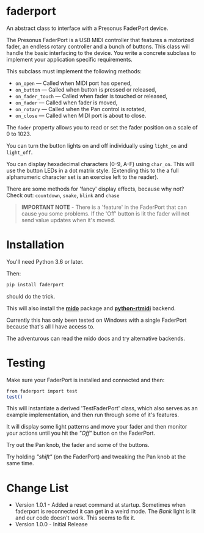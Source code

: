 # faderport
An abstract class to interface with a Presonus FaderPort device.

The Presonus FaderPort is a USB MIDI controller that features a
motorized fader, an endless rotary controller and a bunch of buttons.
This class will handle the basic interfacing to the device. You
write a concrete subclass to implement your application specific
requirements.

This subclass must implement the following methods:

* `on_open` — Called when MIDI port has opened,
* `on_button` — Called when button is pressed or released,
* `on_fader_touch` — Called when fader is touched or released,
* `on_fader` — Called when fader is moved,
* `on_rotary` — Called when the Pan control is rotated,
* `on_close` — Called when MIDI port is about  to close.

The `fader` property allows you to read or set the fader position
on a scale of 0 to 1023.

You can turn the button lights on and off individually using
`light_on` and `light_off`.

You can display hexadecimal characters (0-9, A-F) using `char_on`.
This will use the button LEDs in a dot matrix style.
(Extending this to the a full alphanumeric character set is an
exercise left to the reader).

There are some methods for 'fancy' display effects, because why not?
Check out: `countdown`, `snake`, `blink` and `chase`

> **IMPORTANT NOTE** - There is a 'feature' in the FaderPort that can
> cause you some problems. If the 'Off' button is lit the fader will
> not send value updates when it's moved.

# Installation
You'll need Python 3.6 or later.

Then:
```sh
pip install faderport
```
should do the trick.

This will also install the
**[mido](http://mido.readthedocs.io/en/latest/index.html)** package and
[**python-rtmidi**](https://pypi.org/project/python-rtmidi/) backend.

Currently this has only been tested on Windows with a single FaderPort
because that's all I have access to.

The adventurous can read the mido docs and try alternative backends.

# Testing
Make sure your FaderPort is installed and connected and then:
```sh
from faderport import test
test()
```

This will instantiate a derived 'TestFaderPort' class, which also serves as
an example implementation, and then run through some of it's features.

It will display some light patterns and move your fader and then monitor
your actions until you hit the *"Off"* button on the FaderPort.

Try out the Pan knob, the fader and some of the buttons.

Try holding *"shift"* (on the FaderPort) and tweaking the Pan knob at the
same time.

# Change List
- Version 1.0.1 - Added a reset command at startup. Sometimes when
  faderport is reconnected it can get in a weird mode. The *Bank*
  light is lit and our code doesn't work. This seems to fix it.
- Version 1.0.0 - Initial Release


